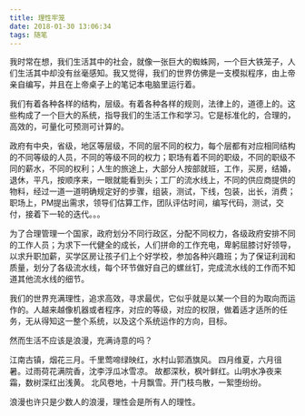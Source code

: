```yaml
---
title: 理性牢笼
date: 2018-01-30 13:06:34
tags: 随笔
---
```


我时常在想，我们生活其中的社会，就像一张巨大的蜘蛛网，一个巨大铁笼子，人们生活其中却没有丝毫感知。我又觉得，我们的世界仿佛是一支模拟程序，由上帝亲自编写，并且在上帝桌子上的笔记本电脑里运行着。

我们有着各种各样的结构，层级。有着各种各样的规则，法律上的，道德上的。这些构成了一个巨大的系统，指导我们的生活工作和学习。它是标准化的，合理的，高效的，可量化可预测可计算的。

政府有中央，省级，地区等层级，不同的层不同的权力，每个层都有对应相同结构的不同等级的人员，不同的等级不同的权力；职场有着不同的职级，不同的职级不同的薪水，不同的权利；人生的旅途上，大部分人按部就班，工作，买房，结婚，退休，平凡，按顺序来，一眼就能看到头；工厂的流水线上，不同的供应商提供的物料，经过一道一道明确规定好的步骤，组装，测试，下线，包装，出长，消费；职场上，PM提出需求，领导们估算工作，团队评估时间，编写代码，测试，交付，接着下一轮的迭代。。。

为了合理管理一个国家，政府划分不同行政区，分配不同权力，各级政府安排不同的工作人员；为求下一代健全的成长，人们拼命的工作充电，卑躬屈膝讨好领导，以求升职加薪，买学区房让孩子们上个好学校，参加各种兴趣班；为了保证利润和质量，划分了各级流水线，每个环节做好自己的螺丝钉，完成流水线的工作而不知道其他流水线的细节。

我们的世界充满理性，追求高效，寻求最优，它似乎就是以某一个目的为取向而运作的。人越来越像机器或者程序，对应的等级，对应的权限，做着适才适所的任务，无从得知这一整个系统，以及这个系统运作的方向，目标。

然而生活不应该是浪漫，充满诗意的吗？

江南古镇，烟花三月。千里莺啼绿映红，水村山郭酒旗风。
四月维夏，六月徂暑。过雨荷花满院香，沈李浮瓜冰雪凉。
故都深秋，枫叶鲜红。山明水净夜来霜，数树深红出浅黄。
北风卷地，十月飘雪。开门枝鸟散，一絮堕纷纷。

浪漫也许只是少数人的浪漫，理性会是所有人的理性。 